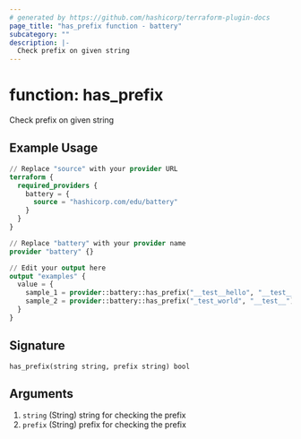 ```yaml
---
# generated by https://github.com/hashicorp/terraform-plugin-docs
page_title: "has_prefix function - battery"
subcategory: ""
description: |-
  Check prefix on given string
---
```


# function: has_prefix

Check prefix on given string

## Example Usage

```terraform
// Replace "source" with your provider URL
terraform {
  required_providers {
    battery = {
      source = "hashicorp.com/edu/battery"
    }
  }
}

// Replace "battery" with your provider name
provider "battery" {}

// Edit your output here
output "examples" {
  value = {
    sample_1 = provider::battery::has_prefix("__test__hello", "__test__")
    sample_2 = provider::battery::has_prefix("_test_world", "__test__")
  }
}
```

## Signature

<!-- signature generated by tfplugindocs -->
```text
has_prefix(string string, prefix string) bool
```

## Arguments

<!-- arguments generated by tfplugindocs -->
1. `string` (String) string for checking the prefix
1. `prefix` (String) prefix for checking the prefix

